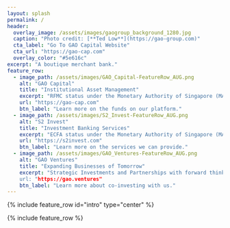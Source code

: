 ```yaml
---
layout: splash
permalink: /
header:
  overlay_image: /assets/images/gaogroup_background_1280.jpg
  caption: "Photo credit: [**Ted Low**](https://gao-group.com)"
  cta_label: "Go To GAO Capital Website"
  cta_url: "https://gao-cap.com"
  overlay_color: "#5e616c"
excerpt: "A boutique merchant bank."
feature_row:
  - image_path: /assets/images/GAO_Capital-FeatureRow_AUG.png
    alt: "GAO Capital"
    title: "Institutional Asset Management"
    excerpt: "RFMC status under the Monetary Authority of Singapore (MAS)"
    url: "https://gao-cap.com"
    btn_label: "Learn more on the funds on our platform."
  - image_path: /assets/images/S2_Invest-FeatureRow_AUG.png
    alt: "S2 Invest"
    title: "Investment Banking Services"
    excerpt: "ECFA status under the Monetary Authority of Singapore (MAS)"
    url: "https://s2invest.com"
    btn_label: "Learn more on the services we can provide."
  - image_path: /assets/images/GAO_Ventures-FeatureRow_AUG.png
    alt: "GAO Ventures"
    title: "Expanding Businesses of Tomorrow"
    excerpt: "Strategic Investments and Partnerships with forward thinking companies.
    url: "https://gao.ventures"
    btn_label: "Learn more about co-investing with us."
---
```


{% include feature_row id="intro" type="center" %}

{% include feature_row %}


